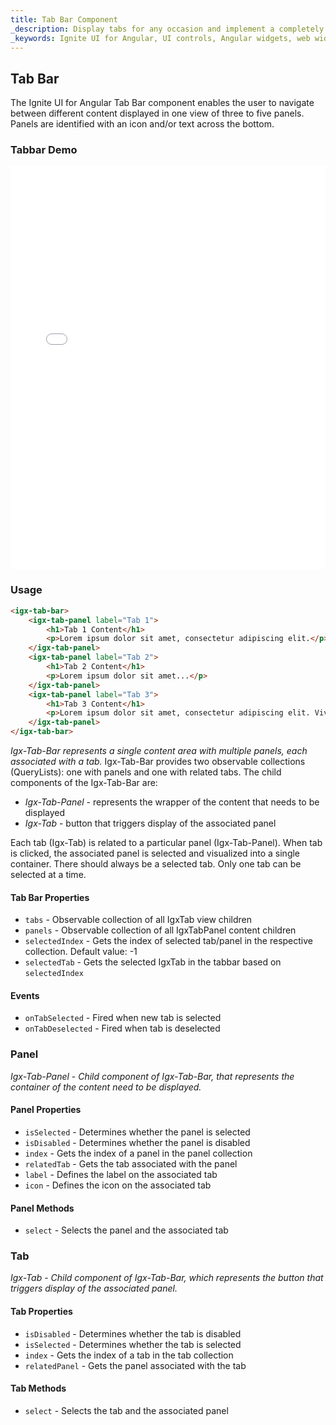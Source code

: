 ```yaml
---
title: Tab Bar Component
_description: Display tabs for any occasion and implement a completely tabbed user interface. These UI controls manage every aspect of your tabs’ appearance and behavior.
_keywords: Ignite UI for Angular, UI controls, Angular widgets, web widgets, UI widgets, Angular, Native Angular Components Suite, Native Angular Controls, Native Angular Components Library, Angular Tab Bar component, Angular Tab Bar controls
---
```


## Tab Bar

<p class="highlight">The Ignite UI for Angular Tab Bar component enables the user to navigate between different content displayed in one view of three to five panels. Panels are identified with an icon and/or text across the bottom.</p>
<div class="divider"></div>

### Tabbar Demo

<div class="sample-container loading" style="height:645px">
    <iframe src='{environment:demosBaseUrl}/tabbar' width="100%" height="100%" seamless frameBorder="0" onload="onSampleIframeContentLoaded(this);"></iframe>
</div>
<div class="divider--half"></div>

### Usage

```html
<igx-tab-bar>
    <igx-tab-panel label="Tab 1">
        <h1>Tab 1 Content</h1>
        <p>Lorem ipsum dolor sit amet, consectetur adipiscing elit.</p>
    </igx-tab-panel>
    <igx-tab-panel label="Tab 2">
        <h1>Tab 2 Content</h1>
        <p>Lorem ipsum dolor sit amet...</p>
    </igx-tab-panel>
    <igx-tab-panel label="Tab 3">
        <h1>Tab 3 Content</h1>
        <p>Lorem ipsum dolor sit amet, consectetur adipiscing elit. Vivamus vitae malesuada odio.</p>
    </igx-tab-panel>
</igx-tab-bar>
```

_Igx-Tab-Bar represents a single content area with multiple panels, each associated with a tab._
Igx-Tab-Bar provides two observable collections (QueryLists): one with panels and one with related tabs.
The child components of the Igx-Tab-Bar are:

* _Igx-Tab-Panel_ - represents the wrapper of the content that needs to be displayed
* _Igx-Tab_ - button that triggers display of the associated panel

Each tab (Igx-Tab) is related to a particular panel (Igx-Tab-Panel). When tab is clicked, the associated panel is selected and visualized into a single container.
There should always be a selected tab. Only one tab can be selected at a time.

#### Tab Bar Properties

* `tabs` - Observable collection of all IgxTab view children
* `panels` - Observable collection of all IgxTabPanel content children
* `selectedIndex` - Gets the index of selected tab/panel in the respective collection. Default value: -1
* `selectedTab` - Gets the selected IgxTab in the tabbar based on `selectedIndex`

#### Events

* `onTabSelected` - Fired when new tab is selected
* `onTabDeselected` - Fired when tab is deselected
  <div class="divider--half"></div>

### Panel

_Igx-Tab-Panel_ - _Child component of Igx-Tab-Bar, that represents the container of the content need to be displayed._

#### Panel Properties

* `isSelected` - Determines whether the panel is selected
* `isDisabled` - Determines whether the panel is disabled
* `index` - Gets the index of a panel in the panel collection
* `relatedTab` - Gets the tab associated with the panel
* `label` - Defines the label on the associated tab
* `icon` - Defines the icon on the associated tab

#### Panel Methods

* `select` - Selects the panel and the associated tab
  <div class="divider--half"></div>

### Tab

_Igx-Tab_ - _Child component of Igx-Tab-Bar, which represents the button that triggers display of the associated panel._

#### Tab Properties

* `isDisabled` - Determines whether the tab is disabled
* `isSelected` - Determines whether the tab is selected
* `index` - Gets the index of a tab in the tab collection
* `relatedPanel` - Gets the panel associated with the tab

#### Tab Methods

* `select` - Selects the tab and the associated panel
  <div class="divider--half"></div>
